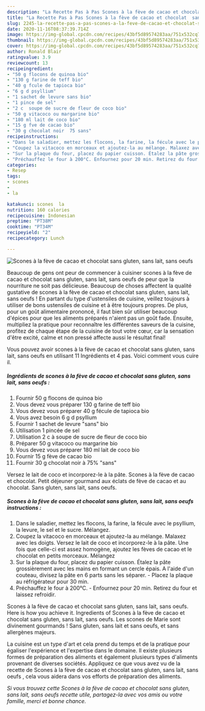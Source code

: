 ```yaml
---
description: "La Recette Pas à Pas Scones à la fève de cacao et chocolat  sans gluten, sans lait, sans oeufs "
title: "La Recette Pas à Pas Scones à la fève de cacao et chocolat  sans gluten, sans lait, sans oeufs "
slug: 2245-la-recette-pas-a-pas-scones-a-la-feve-de-cacao-et-chocolat-sans-gluten-sans-lait-sans-oeufs
date: 2020-11-16T08:37:39.714Z
image: https://img-global.cpcdn.com/recipes/43bf5d89574283aa/751x532cq70/scones-a-la-feve-de-cacao-et-chocolat-sans-gluten-sans-lait-sans-oeufs-photo-principale-de-la-recette.jpg
thumbnail: https://img-global.cpcdn.com/recipes/43bf5d89574283aa/751x532cq70/scones-a-la-feve-de-cacao-et-chocolat-sans-gluten-sans-lait-sans-oeufs-photo-principale-de-la-recette.jpg
cover: https://img-global.cpcdn.com/recipes/43bf5d89574283aa/751x532cq70/scones-a-la-feve-de-cacao-et-chocolat-sans-gluten-sans-lait-sans-oeufs-photo-principale-de-la-recette.jpg
author: Ronald Blair
ratingvalue: 3.9
reviewcount: 13
recipeingredient:
- "50 g flocons de quinoa bio"
- "130 g farine de teff bio"
- "40 g fcule de tapioca bio"
- "6 g d psyllium"
- "1 sachet de levure sans bio"
- "1 pince de sel"
- "2 c  soupe de sucre de fleur de coco bio"
- "50 g vitacoco ou margarine bio"
- "180 ml lait de coco bio"
- "15 g fve de cacao bio"
- "30 g chocolat noir  75 sans"
recipeinstructions:
- "Dans le saladier, mettez les flocons, la farine, la fécule avec le psyllium, la levure, le sel et le sucre. Mélangez."
- "Coupez la vitacoco en morceaux et ajoutez-la au mélange. Malaxez avec les doigts. Versez le lait de coco et incorporez-le à la pâte. Une fois que celle-ci est assez homogène, ajoutez les fèves de cacao et le chocolat en petits morceaux. Mélangez"
- "Sur la plaque du four, placez du papier cuisson. Étalez la pâte grossièrement avec les mains en formant un cercle épais. A l&#39;aide d&#39;un couteau, divisez la pâte en 6 parts sans les séparer.  Placez la plaque au réfrigérateur pour 30 min."
- "Préchauffez le four à 200°C. Enfournez pour 20 min. Retirez du four et laissez refroidir."
categories:
- Resep
tags:
- scones
- 
- la

katakunci: scones  la 
nutrition: 160 calories
recipecuisine: Indonesian
preptime: "PT38M"
cooktime: "PT34M"
recipeyield: "2"
recipecategory: Lunch

---
```



![Scones à la fève de cacao et chocolat  sans gluten, sans lait, sans oeufs ](https://img-global.cpcdn.com/recipes/43bf5d89574283aa/751x532cq70/scones-a-la-feve-de-cacao-et-chocolat-sans-gluten-sans-lait-sans-oeufs-photo-principale-de-la-recette.jpg)

Beaucoup de gens ont peur de commencer à cuisiner scones à la fève de cacao et chocolat  sans gluten, sans lait, sans oeufs  de peur que la nourriture ne soit pas délicieuse. Beaucoup de choses affectent la qualité gustative de scones à la fève de cacao et chocolat  sans gluten, sans lait, sans oeufs ! En partant du type d'ustensiles de cuisine, veillez toujours à utiliser de bons ustensiles de cuisine et à être toujours propres. De plus, pour un goût alimentaire prononcé, il faut bien sûr utiliser beaucoup d'épices pour que les aliments préparés n'aient pas un goût fade. Ensuite, multipliez la pratique pour reconnaître les différentes saveurs de la cuisine, profitez de chaque étape de la cuisine de tout votre cœur, car la sensation d'être excité, calme et non pressé affecte aussi le résultat final!

<!--inarticleads1-->

Vous pouvez avoir scones à la fève de cacao et chocolat  sans gluten, sans lait, sans oeufs  en utilisant 11 Ingrédients et 4 pas. Voici comment vous cuire il.

##### Ingrédients de scones à la fève de cacao et chocolat  sans gluten, sans lait, sans oeufs  :

1. Fournir 50 g flocons de quinoa bio
1. Vous devez vous préparer 130 g farine de teff bio
1. Vous devez vous préparer 40 g fécule de tapioca bio
1. Vous avez besoin 6 g d psyllium
1. Fournir 1 sachet de levure &#34;sans&#34; bio
1. Utilisation 1 pincée de sel
1. Utilisation 2 c à soupe de sucre de fleur de coco bio
1. Préparer 50 g vitacoco ou margarine bio
1. Vous devez vous préparer 180 ml lait de coco bio
1. Fournir 15 g fève de cacao bio
1. Fournir 30 g chocolat noir à 75% &#34;sans&#34;


Versez le lait de coco et incorporez-le à la pâte. Scones à la fève de cacao et chocolat. Petit déjeuner gourmand aux éclats de fève de cacao et au chocolat. Sans gluten, sans lait, sans oeufs. 

<!--inarticleads2-->

##### Scones à la fève de cacao et chocolat  sans gluten, sans lait, sans oeufs  instructions :

1. Dans le saladier, mettez les flocons, la farine, la fécule avec le psyllium, la levure, le sel et le sucre. Mélangez.
1. Coupez la vitacoco en morceaux et ajoutez-la au mélange. Malaxez avec les doigts. Versez le lait de coco et incorporez-le à la pâte. Une fois que celle-ci est assez homogène, ajoutez les fèves de cacao et le chocolat en petits morceaux. Mélangez
1. Sur la plaque du four, placez du papier cuisson. Étalez la pâte grossièrement avec les mains en formant un cercle épais. A l&#39;aide d&#39;un couteau, divisez la pâte en 6 parts sans les séparer.  - Placez la plaque au réfrigérateur pour 30 min.
1. Préchauffez le four à 200°C. - Enfournez pour 20 min. Retirez du four et laissez refroidir.


Scones à la fève de cacao et chocolat sans gluten, sans lait, sans oeufs. Here is how you achieve it. Ingredients of Scones à la fève de cacao et chocolat sans gluten, sans lait, sans oeufs. Les scones de Marie sont divinement gourmands ! Sans gluten, sans lait et sans oeufs, et sans allergènes majeurs. 

<!--inarticleads1-->

<p>
La cuisine est un type d'art et cela prend du temps et de la pratique pour égaliser l'expérience et l'expertise dans le domaine. Il existe plusieurs formes de préparation des aliments et également plusieurs types d'aliments provenant de diverses sociétés. Appliquez ce que vous avez vu de la recette de Scones à la fève de cacao et chocolat  sans gluten, sans lait, sans oeufs , cela vous aidera dans vos efforts de préparation des aliments.
</p>

<p>
<i>Si vous trouvez cette Scones à la fève de cacao et chocolat  sans gluten, sans lait, sans oeufs  recette utile, partagez-la avec vos amis ou votre famille, merci et bonne chance.</i>
</p>
